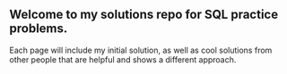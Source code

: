 ## Welcome to my solutions repo for SQL practice problems. 
Each page will include my initial solution, as well as cool solutions from other people that are helpful and shows a different approach.
